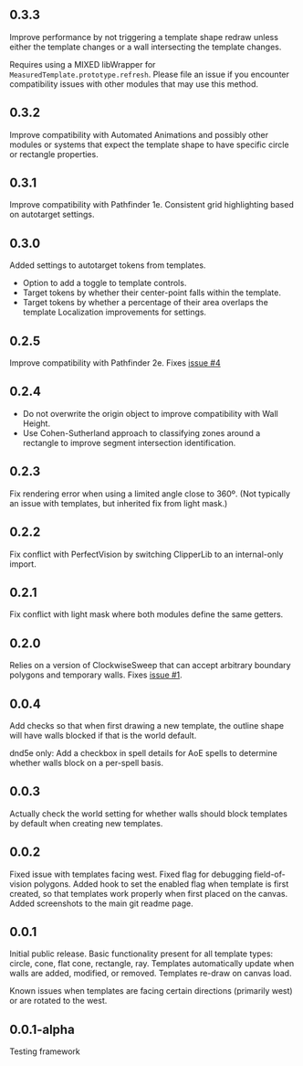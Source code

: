## 0.3.3
Improve performance by not triggering a template shape redraw unless either the template
changes or a wall intersecting the template changes.

Requires using a MIXED libWrapper for `MeasuredTemplate.prototype.refresh`. Please file an issue if you encounter compatibility issues with other modules that may use this method.

## 0.3.2
Improve compatibility with Automated Animations and possibly other modules or systems that expect the template shape to have specific circle or rectangle properties.

## 0.3.1
Improve compatibility with Pathfinder 1e. Consistent grid highlighting based on autotarget settings.

## 0.3.0
Added settings to autotarget tokens from templates.
- Option to add a toggle to template controls.
- Target tokens by whether their center-point falls within the template.
- Target tokens by whether a percentage of their area overlaps the template
Localization improvements for settings.

## 0.2.5
Improve compatibility with Pathfinder 2e. Fixes [issue #4](https://github.com/caewok/fvtt-walled-templates/issues/4)

## 0.2.4
- Do not overwrite the origin object to improve compatibility with Wall Height.
- Use Cohen-Sutherland approach to classifying zones around a rectangle to improve segment intersection identification.

## 0.2.3
Fix rendering error when using a limited angle close to 360º. (Not typically an issue with templates, but inherited fix from light mask.)

## 0.2.2
Fix conflict with PerfectVision by switching ClipperLib to an internal-only import.

## 0.2.1
Fix conflict with light mask where both modules define the same getters.

## 0.2.0
Relies on a version of ClockwiseSweep that can accept arbitrary boundary polygons and temporary walls. Fixes [issue #1](https://github.com/caewok/fvtt-walled-templates/issues/1).

## 0.0.4
Add checks so that when first drawing a new template, the outline shape will have walls blocked if that is the world default.

dnd5e only: Add a checkbox in spell details for AoE spells to determine whether walls block on a per-spell basis.

## 0.0.3
Actually check the world setting for whether walls should block templates by default when creating new templates.

## 0.0.2
Fixed issue with templates facing west. Fixed flag for debugging field-of-vision polygons. Added hook to set the enabled flag when template is first created, so that templates work properly when first placed on the canvas. Added screenshots to the main git readme page.

## 0.0.1
Initial public release. Basic functionality present for all template types: circle, cone, flat cone, rectangle, ray. Templates automatically update when walls are added, modified, or removed. Templates re-draw on canvas load.

Known issues when templates are facing certain directions (primarily west) or are rotated to the west.

## 0.0.1-alpha

Testing framework

